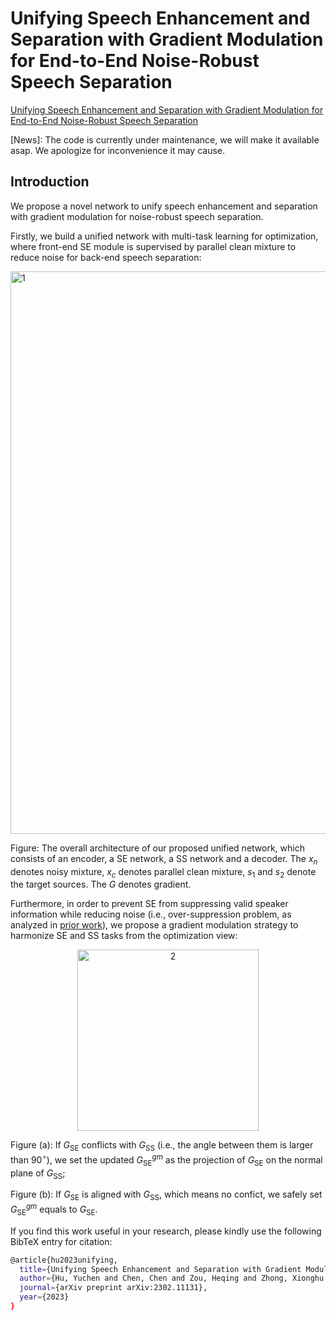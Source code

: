 # Unifying Speech Enhancement and Separation with Gradient Modulation for End-to-End Noise-Robust Speech Separation

[Unifying Speech Enhancement and Separation with Gradient Modulation for End-to-End Noise-Robust Speech Separation](https://arxiv.org/abs/2302.11131)

[News]: The code is currently under maintenance, we will make it available asap. We apologize for inconvenience it may cause.

## Introduction

We propose a novel network to unify speech enhancement and separation with gradient modulation for noise-robust speech separation.

Firstly, we build a unified network with multi-task learning for optimization, where front-end SE module is supervised by parallel clean mixture to reduce noise for back-end speech separation:

<img width="900" alt="1" src="https://user-images.githubusercontent.com/90536618/196723450-e190b120-101b-4107-afe3-e6a246dae9af.png">

Figure: The overall architecture of our proposed unified network, which consists of an encoder, a SE network, a SS network and a decoder. The $x_n$ denotes noisy mixture, $x_c$ denotes parallel clean mixture, $s_1$ and $s_2$ denote the target sources. The $G$ denotes gradient.

Furthermore, in order to prevent SE from suppressing valid speaker information while reducing noise (i.e., over-suppression problem, as analyzed in [prior work](https://arxiv.org/abs/2110.05267)), we propose a gradient modulation strategy to harmonize SE and SS tasks from the optimization view:

<div align=center>
<img width="290" alt="2" src="https://user-images.githubusercontent.com/90536618/196723812-da843f8e-faa5-4418-a313-d7f3887f5d34.png">
</div>

Figure (a): If $G_\text{SE}$ conflicts with $G_\text{SS}$ (i.e., the angle between them is larger than $90^\circ$), we set the updated $G_\text{SE}^{gm}$ as the projection of $G_\text{SE}$ on the normal plane of $G_\text{SS}$;

Figure (b): If $G_\text{SE}$ is aligned with $G_\text{SS}$, which means no confict, we safely set $G_\text{SE}^{gm}$ equals to $G_\text{SE}$.

If you find this work useful in your research, please kindly use the following BibTeX entry for citation:

```bash
@article{hu2023unifying,
  title={Unifying Speech Enhancement and Separation with Gradient Modulation for End-to-End Noise-Robust Speech Separation},
  author={Hu, Yuchen and Chen, Chen and Zou, Heqing and Zhong, Xionghu and Chng, Eng Siong},
  journal={arXiv preprint arXiv:2302.11131},
  year={2023}
}
```
